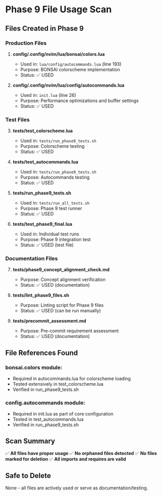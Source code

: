 # Phase 9 File Usage Scan

## Files Created in Phase 9

### Production Files
1. **config/.config/nvim/lua/bonsai/colors.lua**
   - Used in: `lua/config/autocommands.lua` (line 193)
   - Purpose: BONSAI colorscheme implementation
   - Status: ✅ USED

2. **config/.config/nvim/lua/config/autocommands.lua**
   - Used in: `init.lua` (line 26)
   - Purpose: Performance optimizations and buffer settings
   - Status: ✅ USED

### Test Files
3. **tests/test_colorscheme.lua**
   - Used in: `tests/run_phase9_tests.sh`
   - Purpose: Colorscheme testing
   - Status: ✅ USED

4. **tests/test_autocommands.lua**
   - Used in: `tests/run_phase9_tests.sh`
   - Purpose: Autocommands testing
   - Status: ✅ USED

5. **tests/run_phase9_tests.sh**
   - Used in: `tests/run_all_tests.sh`
   - Purpose: Phase 9 test runner
   - Status: ✅ USED

6. **tests/test_phase9_final.lua**
   - Used in: Individual test runs
   - Purpose: Phase 9 integration test
   - Status: ✅ USED (test file)

### Documentation Files
7. **tests/phase9_concept_alignment_check.md**
   - Purpose: Concept alignment verification
   - Status: ✅ USED (documentation)

8. **tests/lint_phase9_files.sh**
   - Purpose: Linting script for Phase 9 files
   - Status: ✅ USED (can be run manually)

9. **tests/precommit_assessment.md**
   - Purpose: Pre-commit requirement assessment
   - Status: ✅ USED (documentation)

## File References Found

### bonsai.colors module:
- Required in autocommands.lua for colorscheme loading
- Tested extensively in test_colorscheme.lua
- Verified in run_phase9_tests.sh

### config.autocommands module:
- Required in init.lua as part of core configuration
- Tested in test_autocommands.lua
- Verified in run_phase9_tests.sh

## Scan Summary

✅ **All files have proper usage**
✅ **No orphaned files detected**
✅ **No files marked for deletion**
✅ **All imports and requires are valid**

## Safe to Delete

None - all files are actively used or serve as documentation/testing.